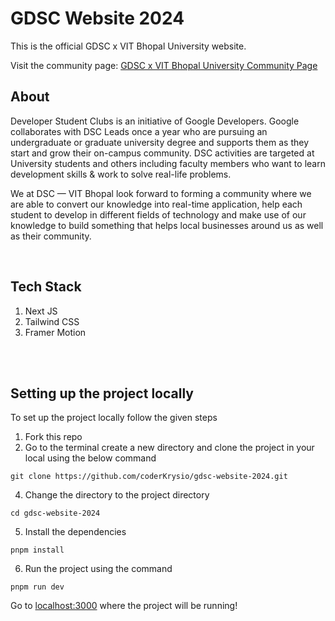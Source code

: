 # GDSC Website 2024

<p>This is the official GDSC x VIT Bhopal University website.</p>

Visit the community page: [GDSC x VIT Bhopal University Community Page](https://gdsc.community.dev/vellore-institute-of-technology-bhopal-india/)


## About

<p> Developer Student Clubs is an initiative of Google Developers.
Google collaborates with DSC Leads once a year who are pursuing an undergraduate or graduate university degree and supports them as they start and grow their on-campus community. DSC activities are targeted at University students and others including faculty members who want to learn development skills & work to solve real-life problems.</p>

<p>We at DSC — VIT Bhopal look forward to forming a community where we are able to convert our knowledge into real-time application, help each student to develop in different fields of technology and make use of our knowledge to build something that helps local businesses around us as well as their community.</p>

<be></br>

## Tech Stack

1. Next JS
2. Tailwind CSS
3. Framer Motion

<br></br>

## Setting up the project locally


To set up the project locally follow the given steps

1. Fork this repo
2. Go to the terminal create a new directory and clone the project in your local using the below command

```
git clone https://github.com/coderKrysio/gdsc-website-2024.git
```

4. Change the directory to the project directory

```
cd gdsc-website-2024
```

5. Install the dependencies

```
pnpm install
```

6. Run the project using the command

```
pnpm run dev
```

Go to [localhost:3000](http://localhost:3000/) where the project will be running!
<br></br>
